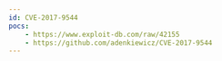 ```yaml
---
id: CVE-2017-9544
pocs: 
    - https://www.exploit-db.com/raw/42155
    - https://github.com/adenkiewicz/CVE-2017-9544
---
```

